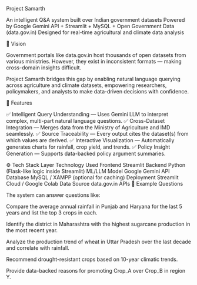 Project Samarth

An intelligent Q&A system built over Indian government datasets
Powered by Google Gemini API + Streamlit + MySQL + Open Government Data (data.gov.in)
Designed for real-time agricultural and climate data analysis

🚀 Vision

Government portals like data.gov.in
 host thousands of open datasets from various ministries.
However, they exist in inconsistent formats — making cross-domain insights difficult.

Project Samarth bridges this gap by enabling natural language querying across agriculture and climate datasets,
empowering researchers, policymakers, and analysts to make data-driven decisions with confidence.

🧩 Features

✅ Intelligent Query Understanding — Uses Gemini LLM to interpret complex, multi-part natural language questions.
✅ Cross-Dataset Integration — Merges data from the Ministry of Agriculture and IMD seamlessly.
✅ Source Traceability — Every output cites the dataset(s) from which values are derived.
✅ Interactive Visualization — Automatically generates charts for rainfall, crop yield, and trends.
✅ Policy Insight Generation — Supports data-backed policy argument summaries.

⚙️ Tech Stack
Layer	Technology Used
Frontend	Streamlit
Backend	Python (Flask-like logic inside Streamlit)
ML/LLM Model	Google Gemini API
Database	MySQL / XAMPP (optional for caching)
Deployment	Streamlit Cloud / Google Colab
Data Source	data.gov.in
 APIs
🧠 Example Questions

The system can answer questions like:

Compare the average annual rainfall in Punjab and Haryana for the last 5 years and list the top 3 crops in each.

Identify the district in Maharashtra with the highest sugarcane production in the most recent year.

Analyze the production trend of wheat in Uttar Pradesh over the last decade and correlate with rainfall.

Recommend drought-resistant crops based on 10-year climatic trends.

Provide data-backed reasons for promoting Crop_A over Crop_B in region Y.
